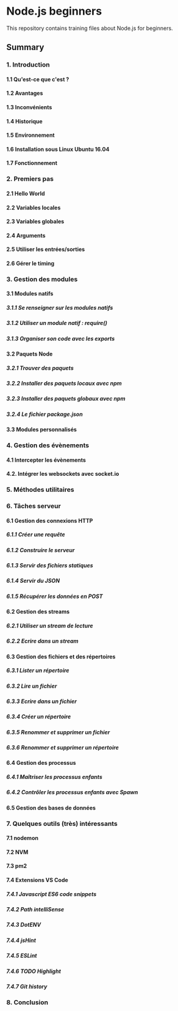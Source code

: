 # Node.js beginners

This repository contains training files about Node.js for beginners.

## Summary

### 1. Introduction

  #### 1.1 Qu'est-ce que c'est ?

  #### 1.2 Avantages

  #### 1.3 Inconvénients

  #### 1.4 Historique

  #### 1.5 Environnement

  #### 1.6 Installation sous Linux Ubuntu 16.04

  #### 1.7 Fonctionnement

### 2. Premiers pas

  #### 2.1 Hello World

  #### 2.2 Variables locales

  #### 2.3 Variables globales

  #### 2.4 Arguments

  #### 2.5 Utiliser les entrées/sorties

  #### 2.6 Gérer le timing 

### 3. Gestion des modules

#### 3.1 Modules natifs

  ##### 3.1.1 Se renseigner sur les modules natifs

  ##### 3.1.2 Utiliser un module natif : require()

  ##### 3.1.3 Organiser son code avec les exports

#### 3.2 Paquets Node

  ##### 3.2.1 Trouver des paquets

  ##### 3.2.2 Installer des paquets locaux avec npm

  ##### 3.2.3 Installer des paquets globaux avec npm

  ##### 3.2.4 Le fichier package.json

#### 3.3 Modules personnalisés

### 4. Gestion des évènements

  #### 4.1 Intercepter les évènements

  #### 4.2. Intégrer les websockets avec socket.io

### 5. Méthodes utilitaires

### 6. Tâches serveur

  #### 6.1 Gestion des connexions HTTP

  ##### 6.1.1 Créer une requête

  ##### 6.1.2 Construire le serveur

  ##### 6.1.3 Servir des fichiers statiques

  ##### 6.1.4 Servir du JSON

  ##### 6.1.5 Récupérer les données en POST

  #### 6.2 Gestion des streams

  ##### 6.2.1 Utiliser un stream de lecture

  ##### 6.2.2 Ecrire dans un stream

  #### 6.3 Gestion des fichiers et des répertoires

  ##### 6.3.1 Lister un répertoire

  ##### 6.3.2 Lire un fichier

  ##### 6.3.3 Ecrire dans un fichier

  ##### 6.3.4 Créer un répertoire

  ##### 6.3.5 Renommer et supprimer un fichier

  ##### 6.3.6 Renommer et supprimer un répertoire

  #### 6.4 Gestion des processus

  ##### 6.4.1 Maîtriser les processus enfants

  ##### 6.4.2 Contrôler les processus enfants avec Spawn

  #### 6.5 Gestion des bases de données

### 7. Quelques outils (très) intéressants

  #### 7.1 nodemon

  #### 7.2 NVM

  #### 7.3 pm2 

  #### 7.4 Extensions VS Code

  ##### 7.4.1 Javascript ES6 code snippets

  ##### 7.4.2 Path intelliSense

  ##### 7.4.3 DotENV

  ##### 7.4.4 jsHint

  ##### 7.4.5 ESLint

  ##### 7.4.6 TODO Highlight

  ##### 7.4.7 Git history

### 8. Conclusion

